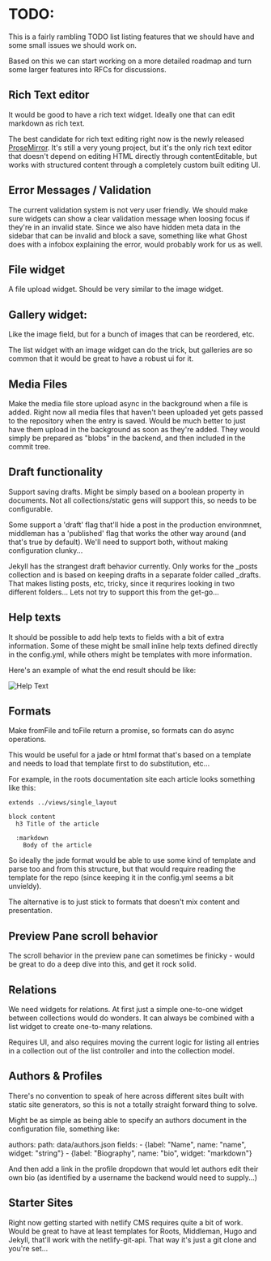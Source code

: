 # TODO:

This is a fairly rambling TODO list listing features that we should have and some small issues we should work on.

Based on this we can start working on a more detailed roadmap and turn some larger features into RFCs for discussions.

## Rich Text editor

It would be good to have a rich text widget. Ideally one that can edit markdown as rich text.

The best candidate for rich text editing right now is the newly released [ProseMirror](http://prosemirror.net/). It's still a very young project, but it's the only rich text editor that doesn't depend on editing HTML directly through contentEditable, but works with structured content through a completely custom built editing UI.

## Error Messages / Validation

The current validation system is not very user friendly. We should make sure widgets can show a clear validation message when loosing focus if they're in an invalid state. Since we also have hidden meta data in the sidebar that can be invalid and block a save, something like what Ghost does with a infobox explaining the error, would probably work for us as well.

## File widget

A file upload widget. Should be very similar to the image widget.

## Gallery widget:

Like the image field, but for a bunch of images that can be reordered, etc.

The list widget with an image widget can do the trick, but galleries are so common that it would
be great to have a robust ui for it.

## Media Files

Make the media file store upload async in the background when a file is added. Right now all media files that haven't been uploaded yet gets passed to the repository when the entry is saved. Would be much better to just have them upload in the background as soon as they're added. They would simply be prepared as "blobs" in the backend, and then included in the commit tree.

## Draft functionality

Support saving drafts. Might be simply based on a boolean property in documents. Not all collections/static gens will support this, so needs to be configurable.

Some support a 'draft' flag that'll hide a post in the production environmnet, middleman has a 'published' flag that works the other way around (and that's true by default). We'll need to support both, without making configuration clunky...

Jekyll has the strangest draft behavior currently. Only works for the \_posts collection and is based on keeping drafts in a separate folder called \_drafts. That makes listing posts, etc, tricky, since it requrires looking in two different folders... Lets not try to support this from the get-go...

## Help texts

It should be possible to add help texts to fields with a bit of extra information. Some of these might be small inline help texts defined directly in the config.yml, while others might be templates with more information.

Here's an example of what the end result should be like:

![Help Text](/todo/help-text.png)

## Formats

Make fromFile and toFile return a promise, so formats can do async operations.

This would be useful for a jade or html format that's based on a template and needs to
load that template first to do substitution, etc...

For example, in the roots documentation site each article looks something like this:

```jade
extends ../views/single_layout

block content
  h3 Title of the article

  :markdown
    Body of the article
```

So ideally the jade format would be able to use some kind of template and parse too and from this structure, but that would require reading the template for the repo (since keeping it in the config.yml seems a bit unvieldy).

The alternative is to just stick to formats that doesn't mix content and presentation.

## Preview Pane scroll behavior

The scroll behavior in the preview pane can sometimes be finicky - would be great to do a deep dive into this,
and get it rock solid.


## Relations

We need widgets for relations. At first just a simple one-to-one widget between collections would do wonders. It can always be combined with a list widget to create one-to-many relations.

Requires UI, and also requires moving the current logic for listing all entries in a collection out of the list controller and into the collection model.

## Authors & Profiles

There's no convention to speak of here across different sites built with static site generators, so this is not a totally straight forward thing to solve.

Might be as simple as being able to specify an authors document in the configuration file, something like:

authors:
  path: data/authors.json
  fields:
    - {label: "Name", name: "name", widget: "string"}
    - {label: "Biography", name: "bio", widget: "markdown"}

And then add a link in the profile dropdown that would let authors edit their own bio (as identified by a username the backend would need to supply...)

## Starter Sites

Right now getting started with netlify CMS requires quite a bit of work. Would be great to have at least templates for Roots, Middleman, Hugo and Jekyll, that'll work with the netlify-git-api. That way it's just a git clone and you're set...
